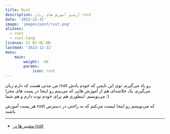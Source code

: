 ```yaml
---
title: Rust
description: آرشیو آموزش های زبان rust
date: '2023-12-31'
image: 'images/post/rust.png'
aliases:
  - rust
  - rust-lang
license: CC BY-NC-ND
lastmod: '2023-12-31'
menu:
    main: 
        weight: -40
        params:
            icon: rust
---
```



من مدتی هست که دارم زبان
rust
رو یاد می‌گیرم، توی این تایمی که خودم یادش می‌گیرم،
یک خلاصه‌ای هم از آموزش هایی که می‌بینم رو اینجا در پست های
مجزا می‌نویسم. اینطوری هم برای خودم نوت دارم و هم
شما :)

هر پست آموزش
rust
که می‌نویسم رو اینجا لیست می‌کنم که
به راحتی در دسترس باشند.


---

- [متغییر ها در rust](/p/variable)

